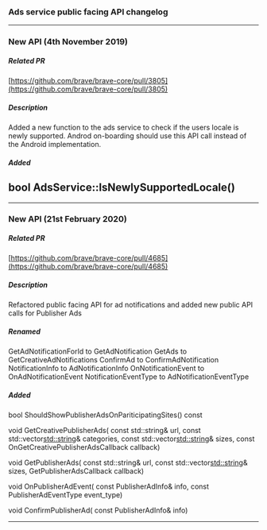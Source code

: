 ### Ads service public facing API changelog

---
### New API (4th November 2019)
##### Related PR

[https://github.com/brave/brave-core/pull/3805](https://github.com/brave/brave-core/pull/3805)

##### Description

Added a new function to the ads service to check if the users locale is newly
supported. Androd on-boarding should use this API call instead of the Android
implementation.

##### Added

bool AdsService::IsNewlySupportedLocale()
---

---
### New API (21st February 2020)
##### Related PR

[https://github.com/brave/brave-core/pull/4685](https://github.com/brave/brave-core/pull/4685)

##### Description

Refactored public facing API for ad notifications and added new public API calls
for Publisher Ads

##### Renamed

GetAdNotificationForId to GetAdNotification
GetAds to GetCreativeAdNotifications
ConfirmAd to ConfirmAdNotification
NotificationInfo to AdNotificationInfo
OnNotificationEvent to OnAdNotificationEvent
NotificationEventType to AdNotificationEventType

##### Added

bool ShouldShowPublisherAdsOnPariticipatingSites() const

void GetCreativePublisherAds(
    const std::string& url,
    const std::vector<std::string>& categories,
    const std::vector<std::string>& sizes,
    const OnGetCreativePublisherAdsCallback callback)

void GetPublisherAds(
    const std::string& url,
    const std::vector<std::string>& sizes,
    GetPublisherAdsCallback callback)

void OnPublisherAdEvent(
    const PublisherAdInfo& info,
    const PublisherAdEventType event_type)

void ConfirmPublisherAd(
    const PublisherAdInfo& info)

---
